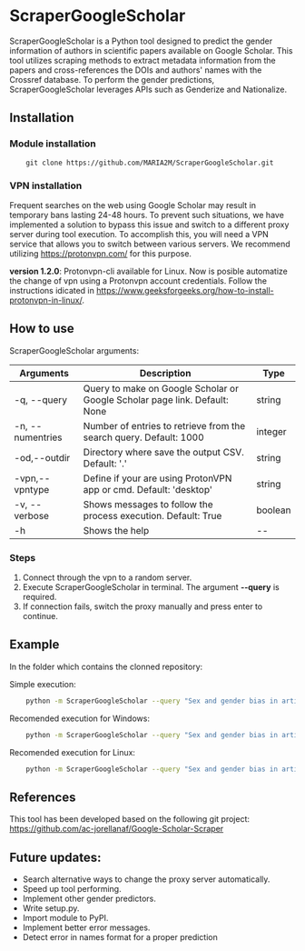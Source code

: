 # ScraperGoogleScholar

ScraperGoogleScholar is a Python tool designed to predict the gender information of authors in scientific papers available on Google Scholar. This tool utilizes scraping methods to extract metadata information from the papers and cross-references the DOIs and authors' names with the Crossref database. To perform the gender predictions, ScraperGoogleScholar leverages APIs such as Genderize and Nationalize.

## Installation

### Module installation

```
    git clone https://github.com/MARIA2M/ScraperGoogleScholar.git
```

### VPN installation

Frequent searches on the web using Google Scholar may result in temporary bans lasting 24-48 hours. To prevent such situations, we have implemented a solution to bypass this issue and switch to a different proxy server during tool execution. To accomplish this, you will need a VPN service that allows you to switch between various servers. We recommend utilizing https://protonvpn.com/ for this purpose.

**version 1.2.0**: Protonvpn-cli available for Linux. Now is posible automatize the change of vpn using a Protonvpn account credentials. Follow the instructions idicated in https://www.geeksforgeeks.org/how-to-install-protonvpn-in-linux/.

## How to use

ScraperGoogleScholar arguments:

| Arguments           | Description                                                                | Type    |
| ------------------- | -------------------------------------------------------------------------- | ------- |
| \-q, \-\-query      | Query to make on Google Scholar or Google Scholar page link. Default: None | string  |
| \-n, \-\-numentries | Number of entries to retrieve from the search query. Default: 1000         | integer |
| \-od,\-\-outdir     | Directory where save the output CSV. Default: '.'                          | string  |
| \-vpn,\-\-vpntype   | Define if your are using ProtonVPN app or cmd. Default: 'desktop'          | string  |
| \-v, \-\-verbose    | Shows messages to follow the process execution. Default: True              | boolean |
| \-h                 | Shows the help                                                             | --      |

### Steps

1. Connect through the vpn to a random server.
2. Execute ScraperGoogleScholar in terminal. The argument **--query** is required.
3. If connection fails, switch the proxy manually and press enter to continue.

## Example

In the folder which contains the clonned repository:

Simple execution:

```bash
    python -m ScraperGoogleScholar --query "Sex and gender bias in artificial intelligence"
```

Recomended execution for Windows:

```bash
    python -m ScraperGoogleScholar --query "Sex and gender bias in artificial intelligence" --numentries 5 --outdir output
```

Recomended execution for Linux:

```bash
    python -m ScraperGoogleScholar --query "Sex and gender bias in artificial intelligence" --numentries 5 --outdir output --vpntype "cmd"
```

## References

This tool has been developed based on the following git project: https://github.com/ac-jorellanaf/Google-Scholar-Scraper

## Future updates:

- Search alternative ways to change the proxy server automatically.
- Speed up tool performing.
- Implement other gender predictors.
- Write setup.py.
- Import module to PyPI.
- Implement better error messages.
- Detect error in names format for a proper prediction
